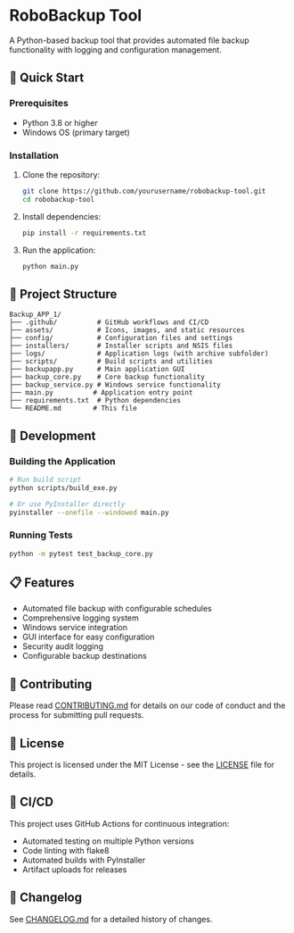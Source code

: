 # RoboBackup Tool

A Python-based backup tool that provides automated file backup functionality with logging and configuration management.

## 🚀 Quick Start

### Prerequisites
- Python 3.8 or higher
- Windows OS (primary target)

### Installation
1. Clone the repository:
   ```bash
   git clone https://github.com/yourusername/robobackup-tool.git
   cd robobackup-tool
   ```

2. Install dependencies:
   ```bash
   pip install -r requirements.txt
   ```

3. Run the application:
   ```bash
   python main.py
   ```

## 📁 Project Structure

```
Backup_APP_1/
├── .github/          # GitHub workflows and CI/CD
├── assets/           # Icons, images, and static resources
├── config/           # Configuration files and settings
├── installers/       # Installer scripts and NSIS files
├── logs/             # Application logs (with archive subfolder)
├── scripts/          # Build scripts and utilities
├── backupapp.py      # Main application GUI
├── backup_core.py    # Core backup functionality
├── backup_service.py # Windows service functionality
├── main.py          # Application entry point
├── requirements.txt  # Python dependencies
└── README.md        # This file
```

## 🔧 Development

### Building the Application
```bash
# Run build script
python scripts/build_exe.py

# Or use PyInstaller directly
pyinstaller --onefile --windowed main.py
```

### Running Tests
```bash
python -m pytest test_backup_core.py
```

## 📋 Features

- Automated file backup with configurable schedules
- Comprehensive logging system
- Windows service integration
- GUI interface for easy configuration
- Security audit logging
- Configurable backup destinations

## 🤝 Contributing

Please read [CONTRIBUTING.md](CONTRIBUTING.md) for details on our code of conduct and the process for submitting pull requests.

## 📄 License

This project is licensed under the MIT License - see the [LICENSE](LICENSE) file for details.

## 🔄 CI/CD

This project uses GitHub Actions for continuous integration:
- Automated testing on multiple Python versions
- Code linting with flake8
- Automated builds with PyInstaller
- Artifact uploads for releases

## 📝 Changelog

See [CHANGELOG.md](CHANGELOG.md) for a detailed history of changes.
